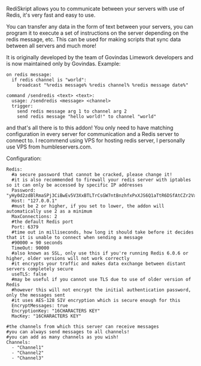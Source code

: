 RediSkript allows you to communicate between your servers with use of Redis, it's very fast and easy to use.

You can transfer any data in the form of text between your servers, you can program it to execute a set of instructions on the server depending on the redis message, etc. This can be used for making scripts that sync data between all servers and much more!


It is originally developed by the team of Govindas Limework developers and is now maintained only by Govindas.
Example:
```
on redis message:
  if redis channel is "world":
    broadcast "%redis message% %redis channel% %redis message date%"
 
command /sendredis <text> <text>:
  usage: /sendredis <message> <channel>
  trigger:
    send redis message arg 1 to channel arg 2
    send redis message "hello world!" to channel "world"
```

and that's all there is to this addon! You only need to have matching configuration in every server for communication and a Redis server to connect to. I recommend using VPS for hosting redis server, I personally use VPS from humbleservers.com.

Configuration:
```
Redis:
  #a secure password that cannot be cracked, please change it!
  #it is also recommended to firewall your redis server with iptables so it can only be accessed by specific IP addresses
  Password: "yHy0d2zdBlRmaSPj3CiBwEv5V3XxBTLTrCsGW7ntBnzhfxPxXJS6Q1aTtR6DSfAtCZr2VxWnsungXHTcF94a4bsWEpGAvjL9XMU"
  Host: "127.0.0.1"
  #must be 2 or higher, if you set to lower, the addon will automatically use 2 as a minimum
  MaxConnections: 2
  #the default Redis port
  Port: 6379
  #time out in milliseconds, how long it should take before it decides that it is unable to connect when sending a message
  #90000 = 90 seconds
  TimeOut: 90000
  #also known as SSL, only use this if you're running Redis 6.0.6 or higher, older versions will not work correctly
  #it encrypts your traffic and makes data exchange between distant servers completely secure
  useTLS: false
  #may be useful if you cannot use TLS due to use of older version of Redis
  #however this will not encrypt the initial authentication password, only the messages sent
  #it uses AES-128 SIV encryption which is secure enough for this
  EncryptMessages: true
  EncryptionKey: "16CHARACTERS KEY"
  MacKey: "16CHARACTERS KEY"

#the channels from which this server can receive messages
#you can always send messages to all channels!
#you can add as many channels as you wish!
Channels:
  - "Channel1"
  - "Channel2"
  - "Channel3"
  ```
